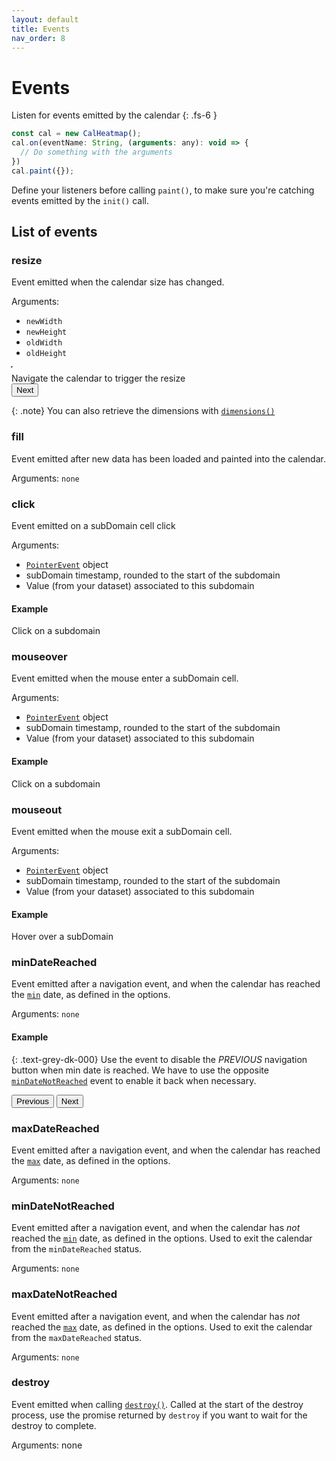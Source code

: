 ```yaml
---
layout: default
title: Events
nav_order: 8
---
```


# Events

Listen for events emitted by the calendar
{: .fs-6 }

```js
const cal = new CalHeatmap();
cal.on(eventName: String, (arguments: any): void => {
  // Do something with the arguments
})
cal.paint({});
```

Define your listeners before calling `paint()`, to make sure you're catching events emitted by the `init()` call.

## List of events

### resize

Event emitted when the calendar size has changed.

Arguments:

- `newWidth`
- `newHeight`
- `oldWidth`
- `oldHeight`

<div class="code-example" >
  <div id="resize-example-1" style="display: inline-block; outline: 1px dotted gray;margin-bottom: 10px;"></div>

  <script>
      const cal5 = new CalHeatmap();
      cal5.on('resize', (newW, newH, oldW, oldH) => {
        d3.select('#resize-example-1-log').html('Calendar has been resized from ' + oldW + 'x' + oldH + ' to ' + newW + 'x' + newH)
      });
      cal5.paint({ domain: { type: 'month' }, subDomain: { type: 'day' }, range: 5, itemSelector: '#resize-example-1'});
  </script>
</div>
<div class="highlighter-rouge">
  <div id="resize-example-1-log">Navigate the calendar to trigger the resize</div>
  <button type="button" name="button" class="btn btn-blue" onClick="cal5.next(); return false;">Next</button>
</div>

{: .note}
You can also retrieve the dimensions with [`dimensions()`](/methods/dimensions.html)

### fill

Event emitted after new data has been loaded and painted into the calendar.

Arguments: `none`

### click

Event emitted on a subDomain cell click

Arguments:

- [`PointerEvent`](https://developer.mozilla.org/en-US/docs/Web/API/PointerEvent) object
- subDomain timestamp, rounded to the start of the subdomain
- Value (from your dataset) associated to this subdomain

#### Example

<div class="code-example" >
  <div id="eventclick-example-1"></div>

  <script>
      const cal1 = new CalHeatmap();
      cal1.on('click', (event, date, value) => {
        d3.select('#eventclick-example-1-log').html('You clicked on <b>' + new Date().toISOString() + '</b> with value ' + value)
      });
      cal1.paint({ domain: { type: 'month' }, subDomain: { type: 'day' }, range: 2, itemSelector: '#eventclick-example-1'});
  </script>
</div>
<div class="highlighter-rouge">
  <div id="eventclick-example-1-log">Click on a subdomain</div>
</div>

### mouseover

Event emitted when the mouse enter a subDomain cell.

Arguments:

- [`PointerEvent`](https://developer.mozilla.org/en-US/docs/Web/API/PointerEvent) object
- subDomain timestamp, rounded to the start of the subdomain
- Value (from your dataset) associated to this subdomain

#### Example

<div class="code-example" >
  <div id="eventmouseover-example-1"></div>

  <script>
      const cal2 = new CalHeatmap();
      cal2.on('mouseover', (event, date, value) => {
        d3.select('#eventmouseover-example-1-log').html('You hovered over <b>' + new Date().toISOString() + '</b> with value ' + value)
      });
      cal2.paint({ domain: { type: 'month' }, subDomain: { type: 'day' }, range: 2, itemSelector: '#eventmouseover-example-1'});
  </script>
</div>
<div class="highlighter-rouge">
  <div id="eventmouseover-example-1-log">Click on a subdomain</div>
</div>

### mouseout

Event emitted when the mouse exit a subDomain cell.

Arguments:

- [`PointerEvent`](https://developer.mozilla.org/en-US/docs/Web/API/PointerEvent) object
- subDomain timestamp, rounded to the start of the subdomain
- Value (from your dataset) associated to this subdomain

#### Example

<div class="code-example" >
  <div id="eventmouseout-example-1"></div>

  <script>
      const cal3 = new CalHeatmap();
      cal3.on('mouseout', (event, date, value) => {
        d3.select('#eventmouseout-example-1-log').html('You exited <b>' + new Date().toISOString() + '</b> with value ' + value)
      });
      cal3.paint({ domain: { type: 'month' }, subDomain: { type: 'day' }, range: 2, itemSelector: '#eventmouseout-example-1'});
  </script>
</div>
<div class="highlighter-rouge">
  <div id="eventmouseout-example-1-log">Hover over a subDomain</div>
</div>

### minDateReached

Event emitted after a navigation event, and when the calendar has reached the [`min`](/options/date.html#min) date, as defined in the options.

Arguments: `none`

#### Example

{: .text-grey-dk-000}
Use the event to disable the _PREVIOUS_ navigation button when min date is reached.
We have to use the opposite [`minDateNotReached`](#minDateNotReached) event to enable it back when necessary.

<div class="code-example" >
  <div id="mindate-example-1"></div>

  <script>
      const cal4 = new CalHeatmap();
      cal4.on('minDateReached', (event, date, value) => {
        d3.select('#mindate-prev').attr('disabled', true);
      });
      cal4.on('minDateNotReached', (event, date, value) => {
        d3.select('#mindate-prev').attr('disabled', null);
      });
      cal4.paint({ date: { start: new Date(2020, 0, 1), min: new Date(2019, 10, 1)  }, domain: { type: 'month' }, subDomain: { type: 'day' }, range: 2, itemSelector: '#mindate-example-1'});
  </script>
</div>
<div class="highlighter-rouge">
  <button type="button" name="button" id="mindate-prev" class="btn btn-blue" onClick="cal4.previous(); return false;">Previous</button>
  <button type="button" name="button" class="btn btn-blue" onClick="cal4.next(); return false;">Next</button>
</div>

### maxDateReached

Event emitted after a navigation event, and when the calendar has reached the [`max`](/options/date.html#max) date, as defined in the options.

Arguments: `none`

### minDateNotReached

Event emitted after a navigation event, and when the calendar has _not_ reached the [`min`](/options/date.html#min) date, as defined in the options.
Used to exit the calendar from the `minDateReached` status.

Arguments: `none`

### maxDateNotReached

Event emitted after a navigation event, and when the calendar has _not_ reached the [`max`](/options/date.html#max) date, as defined in the options.
Used to exit the calendar from the `maxDateReached` status.

Arguments: `none`

### destroy

Event emitted when calling [`destroy()`](/methods/destroy.html). Called at the start of the destroy process,
use the promise returned by `destroy` if you want to wait for the destroy to complete.

Arguments: none
